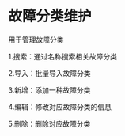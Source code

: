 # 故障分类维护

用于管理故障分类

1.搜索：通过名称搜索相关故障分类

2.导入：批量导入故障分类

3.新增：添加一种故障分类

4.编辑：修改对应故障分类的信息

5.删除：删除对应故障分类

